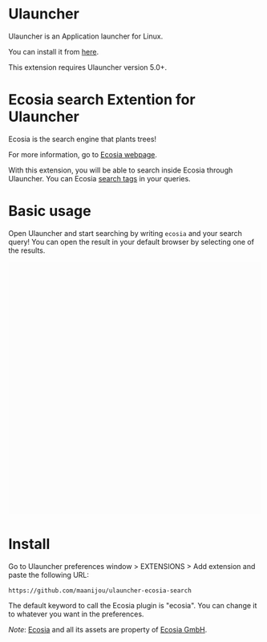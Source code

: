 # Ulauncher
 Ulauncher is an Application launcher for Linux.
 
 You can install it from [here](https://ulauncher.io/#Download).

 This extension requires Ulauncher version 5.0+.

# Ecosia search Extention for Ulauncher
Ecosia is the search engine that plants trees! 

For more information, go to [Ecosia webpage](https://info.ecosia.org/what).

With this extension, you will be able to search inside Ecosia through Ulauncher. You can Ecosia [search tags](https://ecosia.zendesk.com/hc/en-us/articles/201657321-What-are-search-tags-) in your queries.

# Basic usage

Open Ulauncher and start searching by writing `ecosia` and your search query! You can open the result in your default browser by selecting one of the results.

![Preview](tutorial.gif)

# Install

Go to Ulauncher preferences window > EXTENSIONS > Add extension and paste the following URL:

    https://github.com/maanijou/ulauncher-ecosia-search

The default keyword to call the Ecosia plugin is "ecosia". You can change it to whatever you want in the preferences.


*Note*: [Ecosia](https://www.ecosia.org/) and all its assets are property of [Ecosia GmbH](https://info.ecosia.org/about).
